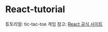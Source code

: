 # React-tutorial
튜토리얼: tic-tac-toe 게임
참고: [React 공식 사이트](https://react.dev/learn/tutorial-tic-tac-toe#inspecting-the-starter-code)
